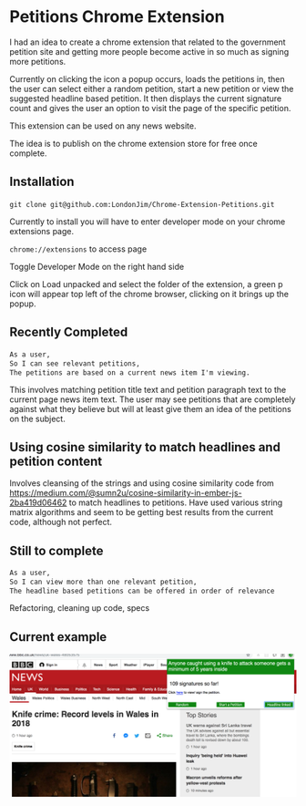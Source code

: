 # Petitions Chrome Extension


I had an idea to create a chrome extension that related to the government petition site and getting more people become active in so much as signing more petitions.

Currently on clicking the icon a popup occurs, loads the petitions in, then the user can select either a random petition, start a new petition or view the suggested headline based petition. It then displays the current signature count and gives the user an option to visit the page of the specific petition.

This extension can be used on any news website.

The idea is to publish on the chrome extension store for free once complete.

## Installation

`git clone git@github.com:LondonJim/Chrome-Extension-Petitions.git`

Currently to install you will have to enter developer mode on your chrome extensions page.

`chrome://extensions` to access page

Toggle Developer Mode on the right hand side

Click on Load unpacked and select the folder of the extension, a green p icon will appear top left of the chrome browser, clicking on it brings up the popup.

## Recently Completed

```
As a user,
So I can see relevant petitions,
The petitions are based on a current news item I'm viewing.
```

This involves matching petition title text and petition paragraph text to the current page news item text. The user may see petitions that are completely against what they believe but will at least give them an idea of the petitions on the subject.

## Using cosine similarity to match headlines and petition content

Involves cleansing of the strings and using cosine similarity code from https://medium.com/@sumn2u/cosine-similarity-in-ember-js-2ba419d06462 to match headlines to petitions. Have used various string matrix algorithms and seem to be getting best results from the current code, although not perfect.

## Still to complete

```
As a user,
So I can view more than one relevant petition,
The headline based petitions can be offered in order of relevance
```

Refactoring, cleaning up code, specs

## Current example
![Image description](./assets/screen-shot-news.png)
